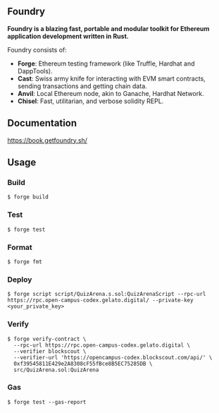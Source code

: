 ## Foundry

**Foundry is a blazing fast, portable and modular toolkit for Ethereum application development written in Rust.**

Foundry consists of:

-   **Forge**: Ethereum testing framework (like Truffle, Hardhat and DappTools).
-   **Cast**: Swiss army knife for interacting with EVM smart contracts, sending transactions and getting chain data.
-   **Anvil**: Local Ethereum node, akin to Ganache, Hardhat Network.
-   **Chisel**: Fast, utilitarian, and verbose solidity REPL.

## Documentation

https://book.getfoundry.sh/

## Usage

### Build

```shell
$ forge build
```

### Test

```shell
$ forge test
```

### Format

```shell
$ forge fmt
```

### Deploy

```shell
$ forge script script/QuizArena.s.sol:QuizArenaScript --rpc-url https://rpc.open-campus-codex.gelato.digital/ --private-key <your_private_key>
```

### Verify 
``` publish
$ forge verify-contract \
  --rpc-url https://rpc.open-campus-codex.gelato.digital \
  --verifier blockscout \
  --verifier-url 'https://opencampus-codex.blockscout.com/api/' \
  0xf39545811E429e2A8308cF55fBce8B5EC75285DB \
  src/QuizArena.sol:QuizArena
```

### Gas  
``` gas
$ forge test --gas-report
```
